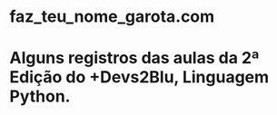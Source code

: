# faz_teu_nome_garota.com

# Alguns registros das aulas da 2ª Edição do +Devs2Blu, Linguagem Python.
